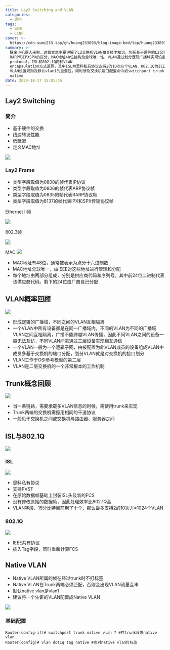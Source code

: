 ```yaml
---
title: Lay2 Switching and VLAN
categories:
  - 思科
tags:
  - 网络
  - CCNP
cover: >-
  https://cdn.sumi233.top/gh/huang233893/blog-image-bed/top/huang233893/imgs/blog/Lay2sw%26vlan%20(10).png
summary: >-
  酥米小机器人来啦，这篇文章主要讲解了L2交换和VLAN相关技术知识，包括基于硬件的L2交换特点如线速转发低延迟定义MAC地址，不同帧类型如IPARP
  RARP和IPXSPX的区分，MAC地址48位结构及全球唯一性，VLAN通过划分逻辑广播域实现设备隔离通信，Trunk链路用于传输多VLAN信息需两端匹配干道
  protocol，ISL和802.1Q两种VLAN
  encapsulation方式差异，其中ISL为思科私有协议支持2的10次方个VLAN，802.1Q为IEEE标准协议重新计算FCS，Native
  VLAN设置规则及默认vlan1的重要性，同时涉及交换机端口配置命令如switchport trunk native vlan和vlan dot1q tag
  native
date: 2024-10-17 15:01:46
---
```


## Lay2 Switching
### 简介</h3>
+ 基于硬件的交换
+ 线速转发性能
+ 低延迟
+ 定义MAC地址

![](https://cdn.sumi233.top/gh/huang233893/blog-image-bed/top/huang233893/imgs/blog/Lay2sw%26vlan%20(10).png)

### Lay2 Frame
+ 类型字段取值为0800的帧代表IP协议
+ 类型字段取值为0806的帧代表ARP协议帧
+ 类型字段取值为0835的帧代表RARP协议帧
+ 类型字段取值为8137的帧代表IPX和SPX传输协议帧

Ethernet II帧

![](https://cdn.sumi233.top/gh/huang233893/blog-image-bed/top/huang233893/imgs/blog/Lay2sw%26vlan%20(9).png)

802.3帧

![](https://cdn.sumi233.top/gh/huang233893/blog-image-bed/top/huang233893/imgs/blog/Lay2sw%26vlan%20(8).png)

MAC
![](https://cdn.sumi233.top/gh/huang233893/blog-image-bed/top/huang233893/imgs/blog/Lay2sw%26vlan%20(7).png)

+ MAC地址有48位，通常被表示为点分十六进制数
+ MAC地址全球唯一，由IEEE对这些地址进行管理和分配
+ 每个地址由两部分组成，分别是供应商代码和序列号。其中前24位二进制代表该供应商代码。剩下的24位由厂商自己分配

## VLAN概率回顾
![](https://cdn.sumi233.top/gh/huang233893/blog-image-bed/top/huang233893/imgs/blog/Lay2sw%26vlan%20(6).png)



+ 形成逻辑的广播域，不同之间的VLAN互相隔离
+ 一个VLAN中所有设备都是在同一广播域内，不同的VLAN为不同的广播域VLAN之间互相隔离，广播不能跨越VLAN传播，因此不同VLAN之间的设备一般无法互访，不同VLAN间需通过三层设备实现相互通信
+ 一个VLAN一般为一个逻辑子网，由被配置为此VLAN成员的设备组成VLAN中成员多基于交换机的端口分配，划分VLAN就是对交换机的接口划分
+ VLAN工作于OSI参考模型的第二层
+ VLAN是二层交换机的一个非常根本的工作机制



## Trunk概念回顾
![](https://cdn.sumi233.top/gh/huang233893/blog-image-bed/top/huang233893/imgs/blog/Lay2sw%26vlan%20(5).png)

+ 当一条链路，需要承载多VLAN信息的时候，需使用trunk来实现
+ Trunk两端的交换机需擦用相同的干道协议
+ 一般见于交换机之间或交换机与路由器、服务器之间

## ISL与802.1Q
![](https://cdn.sumi233.top/gh/huang233893/blog-image-bed/top/huang233893/imgs/blog/Lay2sw%26vlan%20(4).png)

### ISL
![](https://cdn.sumi233.top/gh/huang233893/blog-image-bed/top/huang233893/imgs/blog/Lay2sw%26vlan%20(3).png)

+ 思科私有协议
+ 支持PVST
+ 在原始数据帧基础上封装ISL头及新的FCS
+ 没有修改原始的数据帧，因此处理效率比802.1Q高
+ VLAN字段，15分比特目前用了十个，那么最多支持2的10次方=1024个VLAN

### 802.1Q
![](https://cdn.sumi233.top/gh/huang233893/blog-image-bed/top/huang233893/imgs/blog/Lay2sw%26vlan%20(2).png)

+ IEEE共有协议
+ 插入Tag字段，同时重新计算FCS

## Native VLAN
+ Native VLAN所属的帧在经过trunk时不打标签
+ Native VLAN在Trunk两端必须匹配，否则会出现VLAN流量互串
+ 默认native vlan是vlan1
+ 建议将一个生僻的VLAN配置成Native VLAN

![](https://cdn.sumi233.top/gh/huang233893/blog-image-bed/top/huang233893/imgs/blog/Lay2sw%26vlan%20(1).png)

### 基础配置
```plain
Router(config-if)# switchport trunk native vlan ? #在trunk设置native vlan
Router(config)# vlan dot1q tag native #也对native vlan打标签
```